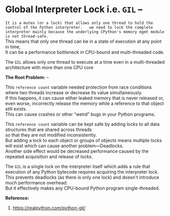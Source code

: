 # Global Interpreter Lock i.e. `GIL` –

`It is a mutex (or a lock) that allows only one thread to hold the control of the Python interpreter.  
we need to lock the complete interpreter mainly because the underlying CPython's memory mgmt module is not thread-safe.`  
This means that only one thread can be in a state of execution at any point in time,  
It can be a performance bottleneck in CPU-bound and multi-threaded code.  

The `GIL` allows only one thread to execute at a time even in a multi-threaded architecture with more than one CPU core

**The Root Problem:** –  

This `reference count` variable needed protection from race conditions where two threads increase or decrease its value simultaneously.  
If this happens, it can cause either leaked memory that is never released or,  
even worse, incorrectly release the memory while a reference to that object still exists.  
This can cause crashes or other “weird” bugs in your Python programs.  

This `reference count` variable can be kept safe by adding locks to all data structures that are shared across threads  
so that they are not modified inconsistently.  
But adding a lock to each object or groups of objects means multiple locks will exist which can cause another problem—Deadlocks.  
Another side effect would be decreased performance caused by the repeated acquisition and release of locks.  

The `GIL` is a single lock on the interpreter itself which adds a rule that execution of any Python bytecode requires acquiring the interpreter lock.  
This prevents deadlocks (as there is only one lock) and doesn't introduce much performance overhead.  
But it effectively makes any CPU-bound Python program single-threaded.  



**Reference:**  
1. https://realpython.com/python-gil/


